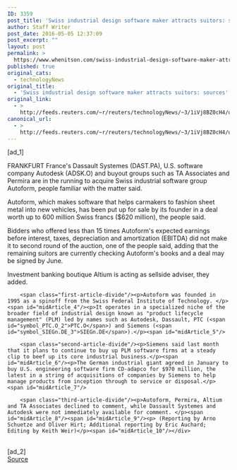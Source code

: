 ```yaml
---
ID: 3359
post_title: 'Swiss industrial design software maker attracts suitors: sources'
author: Staff Writer
post_date: 2016-05-05 12:37:09
post_excerpt: ""
layout: post
permalink: >
  https://www.whenitson.com/swiss-industrial-design-software-maker-attracts-suitors-sources/
published: true
original_cats:
  - technologyNews
original_title:
  - 'Swiss industrial design software maker attracts suitors: sources'
original_link:
  - >
    http://feeds.reuters.com/~r/reuters/technologyNews/~3/1iVj8BZ0cH4/us-autoform-m-a-idUSKCN0XW13L
canonical_url:
  - >
    http://feeds.reuters.com/~r/reuters/technologyNews/~3/1iVj8BZ0cH4/us-autoform-m-a-idUSKCN0XW13L
---
```

 [ad_1]
<br><div id="articleText">
<span id="midArticle_start"/>

<span class="focusParagraph" readability="6"><p><span class="articleLocation">FRANKFURT</span> France's Dassault Systemes (<span id="symbol_DAST.PA_0">DAST.PA</span>), U.S. software company Autodesk (<span id="symbol_ADSK.O_1">ADSK.O</span>) and buyout groups such as TA Associates and Permira are in the running to acquire Swiss industrial software group Autoform, people familiar with the matter said.</p></span><span id="midArticle_0"/><p>Autoform, which makes software that helps carmakers to fashion sheet metal into new vehicles, has been put up for sale by its founder in a deal worth up to 600 million Swiss francs ($620 million), the people said.</p><span id="midArticle_1"/><p>Bidders who offered less than 15 times Autoform's expected earnings before interest, taxes, depreciation and amortization (EBITDA) did not make it to second round of the auction, one of the people said, adding that the remaining suitors are currently checking Autoform's books and a deal may be signed by June.</p><span id="midArticle_2"/><p>Investment banking boutique Altium is acting as sellside adviser, they added.</p><span id="midArticle_3"/>
        
        <span class="first-article-divide"/><p>Autoform was founded in 1995 as a spinoff from the Swiss Federal Institute of Technology. </p><span id="midArticle_4"/><p>It operates in a specialized niche of the broader field of industrial design known as "product lifecycle management" (PLM) led by names such as Autodesk, Dassault, PTC (<span id="symbol_PTC.O_2">PTC.O</span>) and Siemens (<span id="symbol_SIEGn.DE_3">SIEGn.DE</span>).</p><span id="midArticle_5"/>
        
        <span class="second-article-divide"/><p>Siemens said last month that it plans to continue to buy up PLM software firms at a steady clip to beef up its core industrial business.</p><span id="midArticle_6"/><p>The German industrial giant agreed in January to buy U.S. engineering software firm CD-adapco for $970 million, the latest in a string of acquisitions of companies by Siemens to help manage products from inception through to service or disposal.</p><span id="midArticle_7"/>
        
        <span class="third-article-divide"/><p>Autoform, Permira, Altium and TA Associates declined to comment, while Dassault Systemes and Autodesk were not immediately available for comment. </p><span id="midArticle_8"/><span id="midArticle_9"/><p> (Reporting by Arno Schuetze and Oliver Hirt; Additional reporting by Eric Auchard; Editing by Keith Weir)</p><span id="midArticle_10"/></div>
<br>[ad_2]
<br><a href="http://feeds.reuters.com/~r/reuters/technologyNews/~3/1iVj8BZ0cH4/us-autoform-m-a-idUSKCN0XW13L">Source </a>